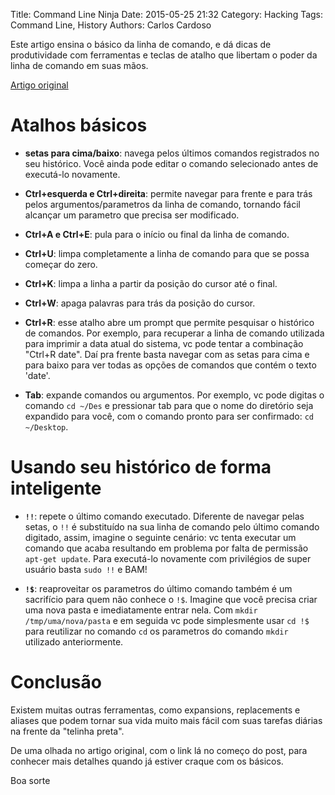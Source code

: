 Title: Command Line Ninja
Date: 2015-05-25 21:32
Category: Hacking
Tags: Command Line, History
Authors: Carlos Cardoso

Este artigo ensina o básico da linha de comando, e dá dicas de produtividade
com ferramentas e teclas de atalho que libertam o poder da linha de comando em
suas mãos.

[Artigo
original](http://lifehacker.com/5743814/become-a-command-line-ninja-with-these-time-saving-shortcuts)

Atalhos básicos
===============

- **setas para cima/baixo**: navega pelos últimos comandos registrados no seu
  histórico. Você ainda pode editar o comando selecionado antes de executá-lo
  novamente.

- **Ctrl+esquerda e Ctrl+direita**: permite navegar para frente e para trás
  pelos argumentos/parametros da linha de comando, tornando fácil alcançar um
  parametro que precisa ser modificado.

- **Ctrl+A e Ctrl+E**: pula para o início ou final da linha de comando.

- **Ctrl+U**: limpa completamente a linha de comando para que se possa começar
  do zero.

- **Ctrl+K**: limpa a linha a partir da posição do cursor até o final.

- **Ctrl+W**: apaga palavras para trás da posição do cursor.

- **Ctrl+R**: esse atalho abre um prompt que permite pesquisar o histórico de
  comandos. Por exemplo, para recuperar a linha de comando utilizada para
  imprimir a data atual do sistema, vc pode tentar a combinação "Ctrl+R date".
  Daí pra frente basta navegar com as setas para cima e para baixo para ver
  todas as opções de comandos que contém o texto 'date'.

- **Tab**: expande comandos ou argumentos. Por exemplo, vc pode digitas
  o comando `cd ~/Des` e pressionar tab para que o nome do diretório seja
  expandido para você, com o comando pronto para ser confirmado: `cd
  ~/Desktop`.

Usando seu histórico de forma inteligente
=========================================

- **`!!`**: repete o último comando executado. Diferente de navegar pelas
  setas, o `!!` é substituído na sua linha de comando pelo último comando
  digitado, assim, imagine o seguinte cenário: vc tenta executar um comando que
  acaba resultando em problema por falta de permissão `apt-get update`. Para
  executá-lo novamente com privilégios de super usuário basta `sudo !!` e BAM!

- **`!$`**: reaproveitar os parametros do último comando também é um sacrifício
  para quem não conhece o `!$`. Imagine que você precisa criar uma nova pasta
  e imediatamente entrar nela. Com `mkdir /tmp/uma/nova/pasta` e em seguida vc
  pode simplesmente usar `cd !$` para reutilizar no comando `cd` os parametros
  do comando `mkdir` utilizado anteriormente.

Conclusão
========

Existem muitas outras ferramentas, como expansions, replacements e aliases que
podem tornar sua vida muito mais fácil com suas tarefas diárias na frente da
"telinha preta".

De uma olhada no artigo original, com o link lá no começo do post, para
conhecer mais detalhes quando já estiver craque com os básicos.

Boa sorte
